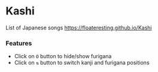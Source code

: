# Kashi
List of Japanese songs
https://floateresting.github.io/Kashi
### Features
- Click on `O` button to hide/show furigana
- Click on `⇅` button to switch kanji and furigana positions
